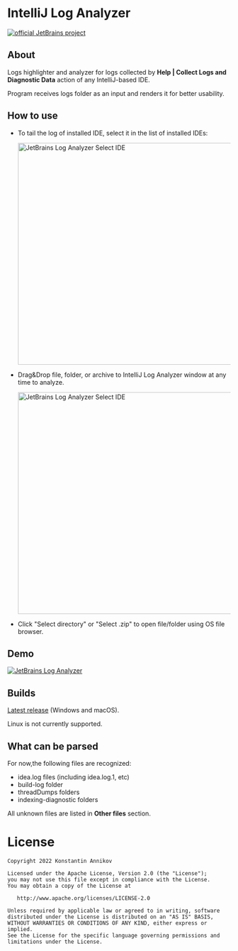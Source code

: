 # IntelliJ Log Analyzer 
[![official JetBrains project](https://jb.gg/badges/official-flat-square.svg)](https://confluence.jetbrains.com/display/ALL/JetBrains+on+GitHub)

## About

Logs highlighter and analyzer for logs collected by **Help | Collect Logs and Diagnostic Data** action of any IntelliJ-based IDE.

Program receives logs folder as an input and renders it for better usability.

## How to use

- To tail the log of installed IDE, select it in the list of installed IDEs:

   <img src="https://i.imgur.com/IKYYEF3.png" width="500" alt="JetBrains Log Analyzer Select IDE">
- Drag&Drop file, folder, or archive to IntelliJ Log Analyzer window at any time to analyze.
  
  <img src="https://media.giphy.com/media/4LpM6HvPQ5mZs7pZTL/giphy.gif" width="500" alt="JetBrains Log Analyzer Select IDE">

- Click "Select directory" or "Select .zip" to open file/folder using OS file browser. 

## Demo 

[![JetBrains Log Analyzer](https://img.youtube.com/vi/BJf6XB2KGMg/0.jpg)](https://www.youtube.com/watch?v=BJf6XB2KGMg "JetBrains Log Analyzer")

## Builds

[Latest release](https://github.com/annikovk/IntelliJ-Log-Analyzer/releases/latest/) (Windows and macOS). 

Linux is not currently supported. 

## What can be parsed

For now,the following files are recognized: 
- idea.log files (including idea.log.1, etc)
- build-log folder
- threadDumps folders
- indexing-diagnostic folders

All unknown files are listed in **Other files** section.

License
=======
    Copyright 2022 Konstantin Annikov

    Licensed under the Apache License, Version 2.0 (the "License");
    you may not use this file except in compliance with the License.
    You may obtain a copy of the License at

       http://www.apache.org/licenses/LICENSE-2.0

    Unless required by applicable law or agreed to in writing, software
    distributed under the License is distributed on an "AS IS" BASIS,
    WITHOUT WARRANTIES OR CONDITIONS OF ANY KIND, either express or implied.
    See the License for the specific language governing permissions and
    limitations under the License.
